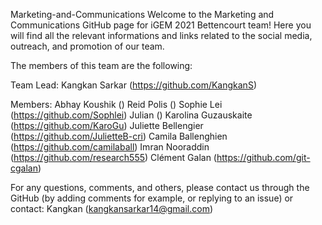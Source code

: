 Marketing-and-Communications
Welcome to the Marketing and Communications GitHub page for iGEM 2021 Bettencourt team! Here you will find all the relevant informations and links related to the social media, outreach, and promotion of our team.

The members of this team are the following:

Team Lead:
Kangkan Sarkar (https://github.com/KangkanS)

Members:
Abhay Koushik ()
Reid Polis ()
Sophie Lei (https://github.com/Sophlei)
Julian ()
Karolina Guzauskaite (https://github.com/KaroGu)
Juliette Bellengier (https://github.com/JulietteB-cri)
Camila Ballenghien (https://github.com/camilaball)
Imran Nooraddin (https://github.com/research555)
Clément Galan (https://github.com/git-cgalan)

For any questions, comments, and others, please contact us through the GitHub (by adding comments for example, or replying to an issue) or contact:
Kangkan (kangkansarkar14@gmail.com)
